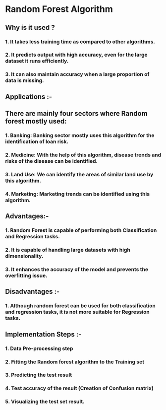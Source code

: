 # Random Forest Algorithm

## Why is it used ?
### 1. It takes less training time as compared to other algorithms.
### 2. It predicts output with high accuracy, even for the large dataset it runs efficiently.
### 3. It can also maintain accuracy when a large proportion of data is missing.

## Applications :-
## There are mainly four sectors where Random forest mostly used:
### 1. Banking: Banking sector mostly uses this algorithm for the identification of loan risk.
### 2. Medicine: With the help of this algorithm, disease trends and risks of the disease can be identified.
### 3. Land Use: We can identify the areas of similar land use by this algorithm.
### 4. Marketing: Marketing trends can be identified using this algorithm.

## Advantages:-
### 1. Random Forest is capable of performing both Classification and Regression tasks.
### 2. It is capable of handling large datasets with high dimensionality.
### 3. It enhances the accuracy of the model and prevents the overfitting issue.

## Disadvantages :-
### 1. Although random forest can be used for both classification and regression tasks, it is not more suitable for Regression tasks.

## Implementation Steps :-

### 1. Data Pre-processing step
### 2. Fitting the Random forest algorithm to the Training set
### 3. Predicting the test result
### 4. Test accuracy of the result (Creation of Confusion matrix)
### 5. Visualizing the test set result.
